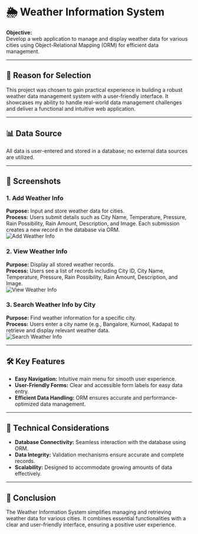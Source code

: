 # 🌦️ Weather Information System

**Objective:**  
Develop a web application to manage and display weather data for various cities using Object-Relational Mapping (ORM) for efficient data management.

---

## 🚀 Reason for Selection

This project was chosen to gain practical experience in building a robust weather data management system with a user-friendly interface. It showcases my ability to handle real-world data management challenges and deliver a functional and intuitive web application.

---

## 📊 Data Source

All data is user-entered and stored in a database; no external data sources are utilized.

---

## 📸 Screenshots

### 1. **Add Weather Info**
   **Purpose:** Input and store weather data for cities.  
   **Process:** Users submit details such as City Name, Temperature, Pressure, Rain Possibility, Rain Amount, Description, and Image. Each submission creates a new record in the database via ORM.  
   ![Add Weather Info](https://github.com/user-attachments/assets/d3877d9b-ef50-44e5-9f89-9109eae0df1b)

### 2. **View Weather Info**
   **Purpose:** Display all stored weather records.  
   **Process:** Users see a list of records including City ID, City Name, Temperature, Pressure, Rain Possibility, Rain Amount, Description, and Image.  
   ![View Weather Info](https://github.com/user-attachments/assets/c583ab2b-27e5-4199-8fb9-3566e67cda25)

### 3. **Search Weather Info by City**
   **Purpose:** Find weather information for a specific city.  
   **Process:** Users enter a city name (e.g., Bangalore, Kurnool, Kadapa) to retrieve and display relevant weather data.  
   ![Search Weather Info](https://github.com/user-attachments/assets/c9cf843d-35d0-4531-8ba1-e271b4fa5f63)

---

## 🛠️ Key Features

- **Easy Navigation:** Intuitive main menu for smooth user experience.
- **User-Friendly Forms:** Clear and accessible form labels for easy data entry.
- **Efficient Data Handling:** ORM ensures accurate and performance-optimized data management.

---

## 🔧 Technical Considerations

- **Database Connectivity:** Seamless interaction with the database using ORM.
- **Data Integrity:** Validation mechanisms ensure accurate and complete records.
- **Scalability:** Designed to accommodate growing amounts of data effectively.

---

## 📌 Conclusion

The Weather Information System simplifies managing and retrieving weather data for various cities. It combines essential functionalities with a clear and user-friendly interface, ensuring a positive user experience.
